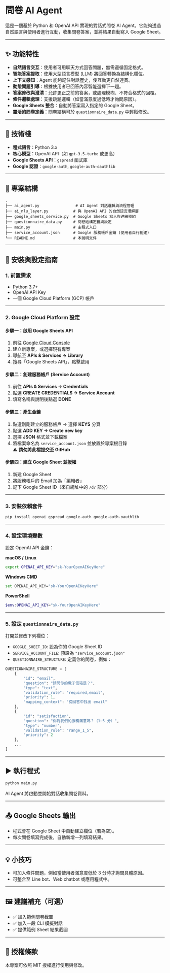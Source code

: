 # 問卷 AI Agent

這是一個基於 Python 和 OpenAI API 實現的對話式問卷 AI Agent。它能夠透過自然語言與使用者進行互動，收集問卷答案，並將結果自動寫入 Google Sheet。

---

## ✨ 功能特性

- **自然語言交互**：使用者可用聊天方式回答問題，無需遵循固定格式。
- **智能答案提取**：使用大型語言模型 (LLM) 將回答轉換為結構化欄位。
- **上下文感知**：Agent 能夠記住對話歷史，使互動更自然連貫。
- **動態問題引導**：根據使用者已回答內容智能選擇下一題。
- **答案修改與澄清**：允許更正之前的答案，或處理模糊、不符合格式的回覆。
- **條件邏輯處理**：支援跳題邏輯（如當滿意度過低時才詢問原因）。
- **Google Sheets 整合**：自動將答案寫入指定的 Google Sheet。
- **靈活的問卷定義**：問卷結構可於 `questionnaire_data.py` 中輕鬆修改。

---

## 🧰 技術棧

- **程式語言**：Python 3.x
- **核心模型**：OpenAI API（如 `gpt-3.5-turbo` 或更高）
- **Google Sheets API**：`gspread` 函式庫
- **Google 認證**：`google-auth`, `google-auth-oauthlib`

---

## 📁 專案結構

```
.
├── ai_agent.py                # AI Agent 對話邏輯與流程管理
├── ai_nlu_layer.py           # 與 OpenAI API 的自然語言理解層
├── google_sheets_service.py  # Google Sheets 寫入與連線模組
├── questionnaire_data.py     # 問卷結構定義與設定
├── main.py                   # 主程式入口
├── service_account.json      # Google 服務帳戶金鑰 (使用者自行創建)
└── README.md                 # 本說明文件
```

---

## 🚀 安裝與設定指南

### 1. 前置需求

- Python 3.7+
- OpenAI API Key
- 一個 Google Cloud Platform (GCP) 帳戶

---

### 2. Google Cloud Platform 設定

#### 步驟一：啟用 Google Sheets API

1. 前往 [Google Cloud Console](https://console.cloud.google.com/)
2. 建立新專案，或選擇現有專案
3. 導航至 **APIs & Services → Library**
4. 搜尋「Google Sheets API」，點擊啟用

#### 步驟二：創建服務帳戶 (Service Account)

1. 前往 **APIs & Services → Credentials**
2. 點選 **CREATE CREDENTIALS → Service Account**
3. 填寫名稱與說明後點選 **DONE**

#### 步驟三：產生金鑰

1. 點選剛剛建立的服務帳戶 → 選擇 **KEYS** 分頁
2. 點選 **ADD KEY → Create new key**
3. 選擇 **JSON** 格式並下載檔案
4. 將檔案命名為 `service_account.json` 並放置於專案根目錄  
   ⚠️ **請勿將此檔提交至 GitHub**

#### 步驟四：建立 Google Sheet 並授權

1. 新建 Google Sheet
2. 將服務帳戶的 Email 加為「編輯者」
3. 記下 Google Sheet ID（來自網址中的 `/d/` 部分）

---

### 3. 安裝依賴套件

```bash
pip install openai gspread google-auth google-auth-oauthlib
```

---

### 4. 設定環境變數

設定 OpenAI API 金鑰：

**macOS / Linux**

```bash
export OPENAI_API_KEY="sk-YourOpenAIKeyHere"
```

**Windows CMD**

```bash
set OPENAI_API_KEY="sk-YourOpenAIKeyHere"
```

**PowerShell**

```powershell
$env:OPENAI_API_KEY="sk-YourOpenAIKeyHere"
```

---

### 5. 設定 `questionnaire_data.py`

打開並修改下列欄位：

- `GOOGLE_SHEET_ID`: 設為你的 Google Sheet ID
- `SERVICE_ACCOUNT_FILE`: 預設為 `"service_account.json"`
- `QUESTIONNAIRE_STRUCTURE`: 定義你的問卷，例如：

```python
QUESTIONNAIRE_STRUCTURE = [
    {
        "id": "email",
        "question": "請問你的電子信箱是？",
        "type": "text",
        "validation_rule": "required,email",
        "priority": 1,
        "mapping_context": "從回答中找出 email"
    },
    {
        "id": "satisfaction",
        "question": "你對我們的服務滿意嗎？（1~5 分）",
        "type": "number",
        "validation_rule": "range_1_5",
        "priority": 2
    },
    ...
]
```

---

## ▶️ 執行程式

```bash
python main.py
```

AI Agent 將啟動並開始對話收集問卷資料。

---

## 📤 Google Sheets 輸出

- 程式會在 Google Sheet 中自動建立欄位（若為空）。
- 每次問卷填寫完成後，自動新增一列填寫結果。

---

## 💡 小技巧

- 可加入條件問題，例如當使用者滿意度低於 3 分時才詢問具體原因。
- 可整合至 Line bot、Web chatbot 或應用程式中。

---

## 🖼️ 建議補充（可選）

- ✅ 加入範例問卷截圖
- ✅ 加入一段 CLI 模擬對話
- ✅ 提供範例 Sheet 結果截圖

---

## 📄 授權條款

本專案可依照 MIT 授權進行使用與修改。
